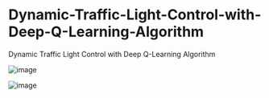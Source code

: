 # Dynamic-Traffic-Light-Control-with-Deep-Q-Learning-Algorithm
Dynamic Traffic Light Control with Deep Q-Learning Algorithm

![image](https://github.com/user-attachments/assets/437208e3-3ff6-4edb-a3c7-067cd1b24c61)

![image](https://github.com/user-attachments/assets/e18d3b92-fffd-49fb-a58f-e533fe0edd87)

